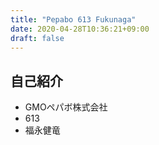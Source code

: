 ```yaml
---
title: "Pepabo 613 Fukunaga"
date: 2020-04-28T10:36:21+09:00
draft: false
---
```


## 自己紹介
- GMOペパボ株式会社
- 613
- 福永健竜

